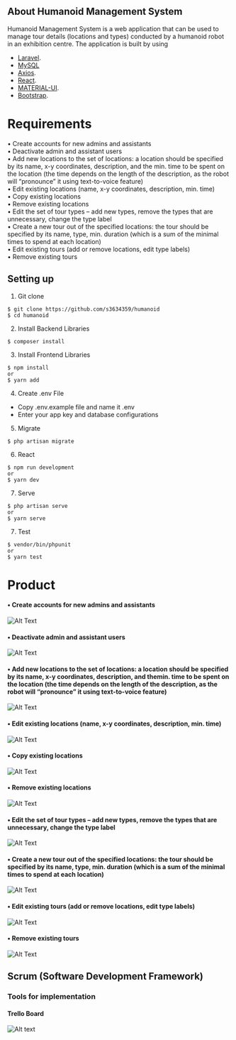 
## About Humanoid Management System

Humanoid Management System is a web application that can be used to manage tour details (locations and types) conducted by a humanoid robot in an exhibition centre. The application is built by using

- [Laravel](https://laravel.com/).
- [MySQL](https://www.mysql.com/)
- [Axios](https://github.com/axios/axios).
- [React](https://reactjs.org/).
- [MATERIAL-UI](https://material-ui.com/).
- [Bootstrap](https://getbootstrap.com/).

# Requirements
• Create accounts for new admins and assistants</br>
• Deactivate admin and assistant users</br>
• Add new locations to the set of locations: a location should be specified by its name, x-y coordinates, description, and the
min. time to be spent on the location (the time depends on the length of the description, as the robot will “pronounce” it
using text-to-voice feature)</br>
• Edit existing locations (name, x-y coordinates, description, min. time)</br>
• Copy existing locations</br>
• Remove existing locations</br>
• Edit the set of tour types – add new types, remove the types that are unnecessary, change the type label</br>
• Create a new tour out of the specified locations: the tour should be specified by its name, type, min. duration (which is a
sum of the minimal times to spend at each location)</br>
• Edit existing tours (add or remove locations, edit type labels)</br>
• Remove existing tours</br>

## Setting up

1. Git clone
```
$ git clone https://github.com/s3634359/humanoid
$ cd humanoid
```

2. Install Backend Libraries
```
$ composer install
```

3. Install Frontend Libraries
```
$ npm install
or
$ yarn add
```

4. Create .env File
- Copy .env.example file and name it .env
- Enter your app key and database configurations

5. Migrate
```
$ php artisan migrate
```

6. React 
```
$ npm run development
or
$ yarn dev
```

7. Serve
```
$ php artisan serve
or
$ yarn serve
```

7. Test
```
$ vendor/bin/phpunit
or
$ yarn test
```

# Product
#### • Create accounts for new admins and assistants
![Alt Text](readme/gif/register.gif "Product Demo")

#### • Deactivate admin and assistant users
![Alt Text](readme/gif/deactivate.gif "Product Demo")

#### • Add new locations to the set of locations: a location should be specified by its name, x-y coordinates, description, and themin. time to be spent on the location (the time depends on the length of the description, as the robot will “pronounce” it using text-to-voice feature)
![Alt Text](readme/gif/add_location.gif "Product Demo")

#### • Edit existing locations (name, x-y coordinates, description, min. time)
![Alt Text](readme/gif/edit_location.gif "Product Demo")

#### • Copy existing locations
![Alt Text](readme/gif/copy_location.gif "Product Demo")

#### • Remove existing locations
![Alt Text](readme/gif/delete_location.gif "Product Demo")

#### • Edit the set of tour types – add new types, remove the types that are unnecessary, change the type label
![Alt Text](readme/gif/edit_tour.gif "Product Demo")

#### • Create a new tour out of the specified locations: the tour should be specified by its name, type, min. duration (which is a sum of the minimal times to spend at each location)
![Alt Text](readme/gif/add_tour.gif "Product Demo")

#### • Edit existing tours (add or remove locations, edit type labels)
![Alt Text](readme/gif/edit_tour.gif "Product Demo")

#### • Remove existing tours</br>
![Alt Text](readme/gif/delete_tour.gif "Product Demo")


## Scrum (Software Development Framework)
### Tools for implementation
#### Trello Board
![Alt text](readme/trello-humanoid.png?raw=true "Trello Board")
